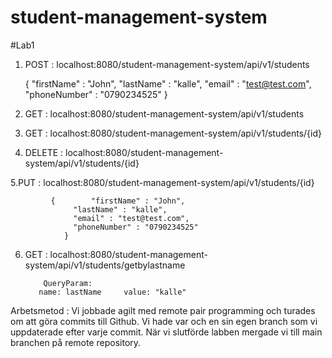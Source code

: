 # student-management-system
#Lab1

 1. POST :  localhost:8080/student-management-system/api/v1/students
           
	   {         "firstName" : "John",
	              "lastName" : "kalle",
	              "email" : "test@test.com",
	              "phoneNumber" : "0790234525"
	            }


2. GET : localhost:8080/student-management-system/api/v1/students

3. GET : localhost:8080/student-management-system/api/v1/students/{id} 
            
4. DELETE : localhost:8080/student-management-system/api/v1/students/{id}

5.PUT : localhost:8080/student-management-system/api/v1/students/{id}
         
             {        "firstName" : "John",
	              "lastName" : "kalle",
	              "email" : "test@test.com",
	              "phoneNumber" : "0790234525"
	            }

6. GET : localhost:8080/student-management-system/api/v1/students/getbylastname

           QueryParam:
          name: lastName     value: "kalle"


Arbetsmetod : Vi jobbade agilt med remote pair programming och turades om att göra commits till Github. Vi hade var och en sin egen branch som vi uppdaterade efter varje commit. När vi slutförde labben mergade vi till main branchen på remote repository.




